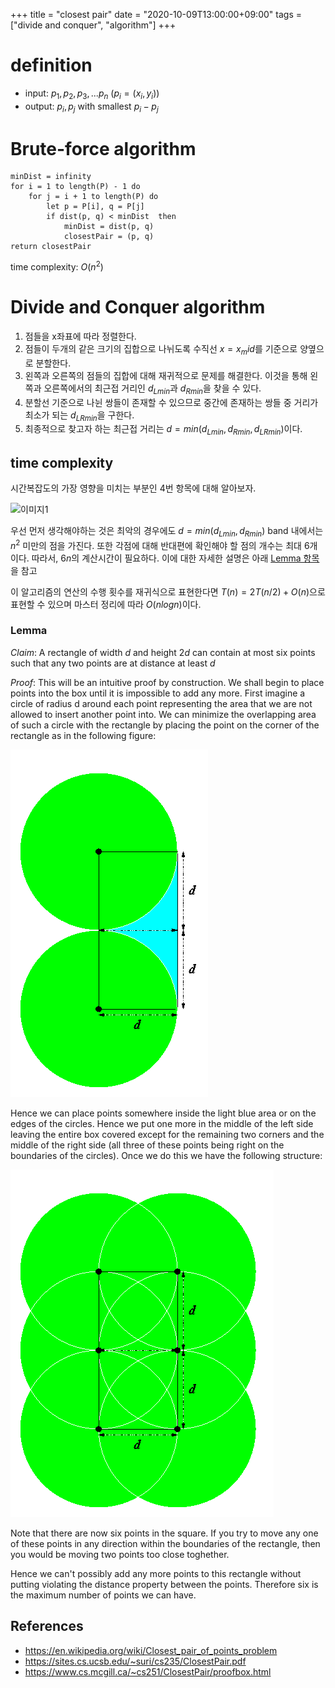 +++
title = "closest pair"
date = "2020-10-09T13:00:00+09:00"
tags = ["divide and conquer", "algorithm"]
+++

# definition

- input: $p_1, p_2, p_3, ... p_n$  ($p_i = (x_i, y_i)$)
- output: $p_i, p_j$ with smallest $p_i - p_j$

# Brute-force algorithm

```
minDist = infinity
for i = 1 to length(P) - 1 do
    for j = i + 1 to length(P) do
        let p = P[i], q = P[j]
        if dist(p, q) < minDist  then
            minDist = dist(p, q)
            closestPair = (p, q)
return closestPair
```

time complexity: $O(n^2)$

# Divide and Conquer algorithm

1. 점들을 x좌표에 따라 정렬한다.
2. 점들이 두개의 같은 크기의 집합으로 나뉘도록 수직선 $x = x_mid$를 기준으로 양옆으로 분할한다.
3. 왼쪽과 오른쪽의 점들의 집합에 대해 재귀적으로 문제를 해결한다. 이것을 통해 왼쪽과 오른쪽에서의 최근접 거리인 $d_{Lmin}$과 $d_{Rmin}$을 찾을 수 있다.
4. 분할선 기준으로 나뉜 쌍들이 존재할 수 있으므로 중간에 존재하는 쌍들 중 거리가 최소가 되는 $d_{LRmin}$을 구한다.  
5. 최종적으로 찾고자 하는 최근접 거리는 $d = min(d_{Lmin}, d_{Rmin}, d_{LRmin})$이다.

## time complexity

시간복잡도의 가장 영향을 미치는 부분인 4번 항목에 대해 알아보자.

![이미지1](/assets/images/closestpair.png)

우선 먼저 생각해야하는 것은 최악의 경우에도 $d = min(d_{Lmin}, d_{Rmin})$ band 내에서는 $n^2$ 미만의 점을 가진다.
또한 각점에 대해 반대편에 확인해야 할 점의 개수는 최대 6개이다. 따라서, $6n$의 계산시간이 필요하다. 이에 대한 자세한 설명은 아래 [Lemma 항목](#lemma)을 참고 

이 알고리즘의 연산의 수행 횟수를 재귀식으로 표현한다면 $T(n) = 2T(n/2) + O(n)$으로 표현할 수 있으며 마스터 정리에 따라 $O(nlogn)$이다.


### Lemma

$Claim$:
A rectangle of width $d$ and height $2d$ can contain at most six points such that any two points are at distance at least $d$

$Proof$:
This will be an intuitive proof by construction. We shall begin to place points into the box until it is impossible to add any more. First imagine a circle of radius d around each point representing the area that we are not allowed to insert another point into. We can minimize the overlapping area of such a circle with the rectangle by placing the point on the corner of the rectangle as in the following figure:

![이미지2](/assets/images/figbox1.gif)

Hence we can place points somewhere inside the light blue area or on the edges of the circles. Hence we put one more in the middle of the left side leaving the entire box covered except for the remaining two corners and the middle of the right side (all three of these points being right on the boundaries of the circles). Once we do this we have the following structure:

![이미지3](/assets/images/figbox2.gif)

Note that there are now six points in the square. If you try to move any one of these points in any direction within the boundaries of the rectangle, then you would be moving two points too close toghether.

Hence we can't possibly add any more points to this rectangle without putting violating the distance property between the points. Therefore six is the maximum number of points we can have.

## References
- https://en.wikipedia.org/wiki/Closest_pair_of_points_problem
- https://sites.cs.ucsb.edu/~suri/cs235/ClosestPair.pdf
- https://www.cs.mcgill.ca/~cs251/ClosestPair/proofbox.html 